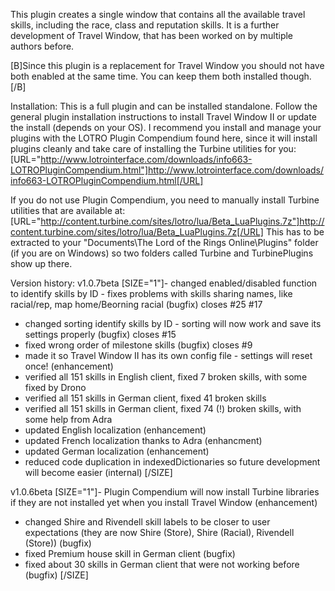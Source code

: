 This plugin creates a single window that contains all the available travel skills, including the race, class and reputation skills. It is a further development of Travel Window, that has been worked on by multiple authors before.

[B]Since this plugin is a replacement for Travel Window you should not have both enabled at the same time. You can keep them both installed though.[/B]

Installation:
This is a full plugin and can be installed standalone. Follow the general plugin installation instructions to install Travel Window II or update the install (depends on your OS).
I recommend you install and manage your plugins with the LOTRO Plugin Compendium found here, since it will install plugins cleanly and take care of installing the Turbine utilities for you: [URL="http://www.lotrointerface.com/downloads/info663-LOTROPluginCompendium.html"]http://www.lotrointerface.com/downloads/info663-LOTROPluginCompendium.html[/URL]

If you do not use Plugin Compendium, you need to manually install Turbine utilities that are available at:
[URL="http://content.turbine.com/sites/lotro/lua/Beta_LuaPlugins.7z"]http://content.turbine.com/sites/lotro/lua/Beta_LuaPlugins.7z[/URL]
This has to be extracted to your "Documents\The Lord of the Rings Online\Plugins" folder (if you are on Windows) so two folders called Turbine and TurbinePlugins show up there.


Version history:
v1.0.7beta
[SIZE="1"]- changed enabled/disabled function to identify skills by ID - fixes problems with skills sharing names, like racial/rep, map home/Beorning racial (bugfix) closes #25 #17
- changed sorting identify skills by ID - sorting will now work and save its settings properly (bugfix) closes #15 
- fixed wrong order of milestone skills (bugfix) closes #9 
- made it so Travel Window II has its own config file - settings will reset once! (enhancement)
- verified all 151 skills in English client, fixed 7 broken skills, with some fixed by Drono
- verified all 151 skills in German client, fixed 41 broken skills
- verified all 151 skills in German client, fixed 74 (!) broken skills, with some help from Adra
- updated English localization (enhancement)
- updated French localization thanks to Adra (enhancment)
- updated German localization (enhancement)
- reduced code duplication in indexedDictionaries so future development will become easier (internal)
[/SIZE]


v1.0.6beta
[SIZE="1"]- Plugin Compendium will now install Turbine libraries if they are not installed yet when you install Travel Window (enhancement)
- changed Shire and Rivendell skill labels to be closer to user expectations (they are now Shire (Store), Shire (Racial), Rivendell (Store)) (bugfix)
- fixed Premium house skill in German client (bugfix)
- fixed about 30 skills in German client that were not working before (bugfix)
[/SIZE]

